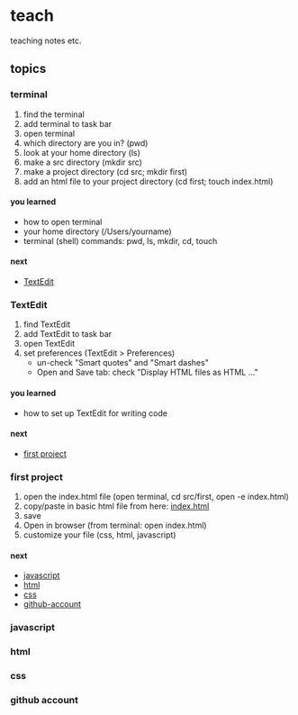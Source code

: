 # teach
teaching notes etc.

## topics

### terminal

1. find the terminal
2. add terminal to task bar
3. open terminal
2. which directory are you in? (pwd)
2. look at your home directory (ls)
3. make a src directory (mkdir src)
4. make a project directory (cd src; mkdir first)
5. add an html file to your project directory (cd first; touch index.html)

#### you learned

- how to open terminal
- your home directory (/Users/yourname)
- terminal (shell) commands: pwd, ls, mkdir, cd, touch

#### next

- [TextEdit](#TextEdit)

### TextEdit

1. find TextEdit
2. add TextEdit to task bar
3. open TextEdit
4. set preferences (TextEdit > Preferences)
   - un-check "Smart quotes" and "Smart dashes"
   - Open and Save tab: check "Display HTML files as HTML ..."
   
#### you learned

- how to set up TextEdit for writing code

#### next

- [first project](#first-project)

### first project

1. open the index.html file (open terminal, cd src/first, open -e index.html)
2. copy/paste in basic html file from here: [index.html](index.html)
3. save
4. Open in browser (from terminal: open index.html)
2. customize your file (css, html, javascript)

#### next

- [javascript](#javascript)
- [html](#html)
- [css](#css)
- [github-account](#github-account)

### javascript

### html

### css

### github account
